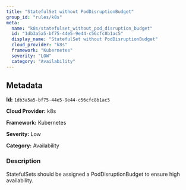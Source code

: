 ```yaml
---
title: "StatefulSet without PodDisruptionBudget"
group_id: "rules/k8s"
meta:
  name: "k8s/statefulset_without_pod_disruption_budget"
  id: "1db3a5a5-bf75-44e5-9e44-c56cfc8b1ac5"
  display_name: "StatefulSet without PodDisruptionBudget"
  cloud_provider: "k8s"
  framework: "Kubernetes"
  severity: "LOW"
  category: "Availability"
---
```

## Metadata

**Id:** `1db3a5a5-bf75-44e5-9e44-c56cfc8b1ac5`

**Cloud Provider:** k8s

**Framework:** Kubernetes

**Severity:** Low

**Category:** Availability

### Description

 StatefulSets should be assigned a PodDisruptionBudget to ensure high availability.

